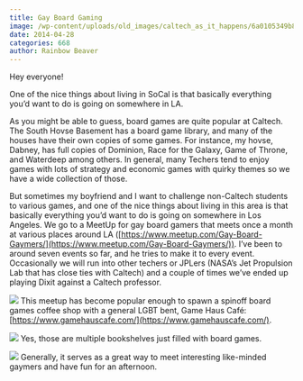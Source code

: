 ```yaml
---
title: Gay Board Gaming
image: /wp-content/uploads/old_images/caltech_as_it_happens/6a0105349b8251970b01a511a8c603970c.png
date: 2014-04-28
categories: 668
author: Rainbow Beaver
---
```



Hey everyone!

One of the nice things about living in SoCal is that basically everything you’d want to do is going on somewhere in LA.

As you might be able to guess, board games are quite popular at Caltech. The South Hovse Basement has a board game library, and many of the houses have their own copies of some games. For instance, my hovse, Dabney, has full copies of Dominion, Race for the Galaxy, Game of Throne, and Waterdeep among others. In general, many Techers tend to enjoy games with lots of strategy and economic games with quirky themes so we have a wide collection of those.

But sometimes my boyfriend and I want to challenge non-Caltech students to various games, and one of the nice things about living in this area is that basically everything you’d want to do is going on somewhere in Los Angeles. We go to a MeetUp for gay board gamers that meets once a month at various places around LA ([https://www.meetup.com/Gay-Board-Gaymers/](https://www.meetup.com/Gay-Board-Gaymers/)). I’ve been to around seven events so far, and he tries to make it to every event. Occasionally we will run into other techers or JPLers (NASA’s Jet Propulsion Lab that has close ties with Caltech) and a couple of times we’ve ended up playing Dixit against a Caltech professor.


![](/old_images/caltech_as_it_happens/6a0105349b8251970b01a73db3de6e970d.png)
This meetup has become popular enough to spawn a spinoff board games coffee shop with a general LGBT bent, Game Haus Café: [https://www.gamehauscafe.com/](https://www.gamehauscafe.com/).


![](/old_images/caltech_as_it_happens/6a0105349b8251970b01a73db3dea7970d.png)
Yes, those are multiple bookshelves just filled with board games.


![](/old_images/caltech_as_it_happens/6a0105349b8251970b01a511a8c66b970c.png)
Generally, it serves as a great way to meet interesting like-minded gaymers and have fun for an afternoon.

